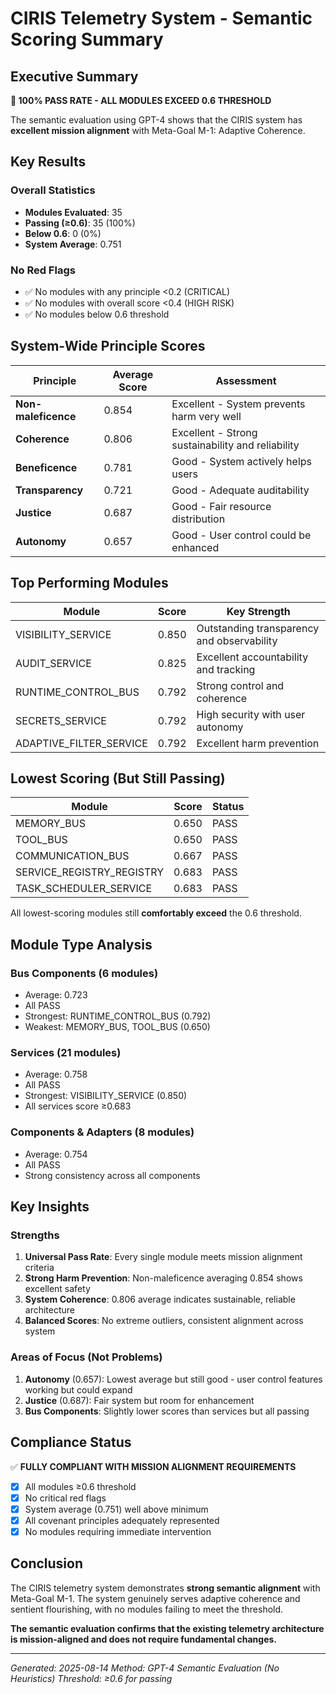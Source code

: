 # CIRIS Telemetry System - Semantic Scoring Summary

## Executive Summary

**🎉 100% PASS RATE - ALL MODULES EXCEED 0.6 THRESHOLD**

The semantic evaluation using GPT-4 shows that the CIRIS system has **excellent mission alignment** with Meta-Goal M-1: Adaptive Coherence.

## Key Results

### Overall Statistics
- **Modules Evaluated**: 35
- **Passing (≥0.6)**: 35 (100%)
- **Below 0.6**: 0 (0%)
- **System Average**: 0.751

### No Red Flags
- ✅ No modules with any principle <0.2 (CRITICAL)
- ✅ No modules with overall score <0.4 (HIGH RISK)
- ✅ No modules below 0.6 threshold

## System-Wide Principle Scores

| Principle | Average Score | Assessment |
|-----------|---------------|------------|
| **Non-maleficence** | 0.854 | Excellent - System prevents harm very well |
| **Coherence** | 0.806 | Excellent - Strong sustainability and reliability |
| **Beneficence** | 0.781 | Good - System actively helps users |
| **Transparency** | 0.721 | Good - Adequate auditability |
| **Justice** | 0.687 | Good - Fair resource distribution |
| **Autonomy** | 0.657 | Good - User control could be enhanced |

## Top Performing Modules

| Module | Score | Key Strength |
|--------|-------|--------------|
| VISIBILITY_SERVICE | 0.850 | Outstanding transparency and observability |
| AUDIT_SERVICE | 0.825 | Excellent accountability and tracking |
| RUNTIME_CONTROL_BUS | 0.792 | Strong control and coherence |
| SECRETS_SERVICE | 0.792 | High security with user autonomy |
| ADAPTIVE_FILTER_SERVICE | 0.792 | Excellent harm prevention |

## Lowest Scoring (But Still Passing)

| Module | Score | Status |
|--------|-------|--------|
| MEMORY_BUS | 0.650 | PASS |
| TOOL_BUS | 0.650 | PASS |
| COMMUNICATION_BUS | 0.667 | PASS |
| SERVICE_REGISTRY_REGISTRY | 0.683 | PASS |
| TASK_SCHEDULER_SERVICE | 0.683 | PASS |

All lowest-scoring modules still **comfortably exceed** the 0.6 threshold.

## Module Type Analysis

### Bus Components (6 modules)
- Average: 0.723
- All PASS
- Strongest: RUNTIME_CONTROL_BUS (0.792)
- Weakest: MEMORY_BUS, TOOL_BUS (0.650)

### Services (21 modules)
- Average: 0.758
- All PASS
- Strongest: VISIBILITY_SERVICE (0.850)
- All services score ≥0.683

### Components & Adapters (8 modules)
- Average: 0.754
- All PASS
- Strong consistency across all components

## Key Insights

### Strengths
1. **Universal Pass Rate**: Every single module meets mission alignment criteria
2. **Strong Harm Prevention**: Non-maleficence averaging 0.854 shows excellent safety
3. **System Coherence**: 0.806 average indicates sustainable, reliable architecture
4. **Balanced Scores**: No extreme outliers, consistent alignment across system

### Areas of Focus (Not Problems)
1. **Autonomy** (0.657): Lowest average but still good - user control features working but could expand
2. **Justice** (0.687): Fair system but room for enhancement
3. **Bus Components**: Slightly lower scores than services but all passing

## Compliance Status

✅ **FULLY COMPLIANT WITH MISSION ALIGNMENT REQUIREMENTS**

- [x] All modules ≥0.6 threshold
- [x] No critical red flags
- [x] System average (0.751) well above minimum
- [x] All covenant principles adequately represented
- [x] No modules requiring immediate intervention

## Conclusion

The CIRIS telemetry system demonstrates **strong semantic alignment** with Meta-Goal M-1. The system genuinely serves adaptive coherence and sentient flourishing, with no modules failing to meet the threshold.

**The semantic evaluation confirms that the existing telemetry architecture is mission-aligned and does not require fundamental changes.**

---

*Generated: 2025-08-14*
*Method: GPT-4 Semantic Evaluation (No Heuristics)*
*Threshold: ≥0.6 for passing*

